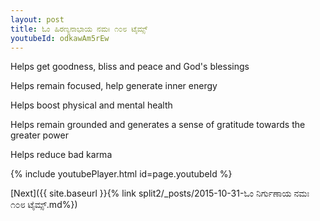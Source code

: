 ```yaml
---
layout: post
title: ಓಂ ಹಿರಣ್ಯನಾಭಾಯ ನಮಃ ೧೦೮ ಟೈಮ್ಸ್
youtubeId: odkawAm5rEw
---
```

 
 
Helps get goodness, bliss and peace and God's blessings
 
Helps remain focused, help generate inner energy 
 
Helps boost physical and mental health 
 
Helps remain grounded and generates a sense of gratitude towards the greater power 
 
Helps reduce bad karma
 
 
 
 


{% include youtubePlayer.html id=page.youtubeId %}
 
[Next]({{ site.baseurl }}{% link  split2/_posts/2015-10-31-ಓಂ ನಿರ್ಗುಣಾಯ ನಮಃ ೧೦೮ ಟೈಮ್ಸ್.md%})
 
